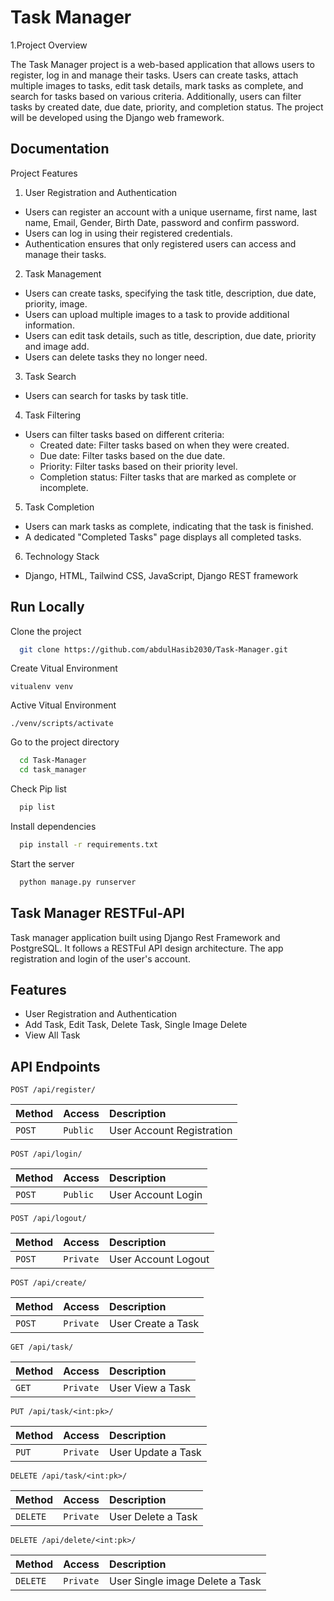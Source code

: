 
# Task Manager

1.Project Overview

The Task Manager project is a web-based application that allows users to register, log in and manage their tasks. Users can create tasks, attach multiple images to tasks, edit task details, mark tasks as complete, and search for tasks based on various criteria. Additionally, users can filter tasks by created date, due date, priority, and completion status. The project will be developed using the Django web framework.


## Documentation
Project Features

1.  User Registration and Authentication
* Users can register an account with a unique username, first name, last name, Email, Gender, Birth Date, password and confirm password.
* Users can log in using their registered credentials.
* Authentication ensures that only registered users can access and manage their tasks.
2. Task Management
*  Users can create tasks, specifying the task title, description, due date, priority, image.
* Users can upload multiple images to a task to provide additional information.
* Users can edit task details, such as title, description, due date, priority and image add.
* Users can delete tasks they no longer need.
3. Task Search
* Users can search for tasks by task title.
4. Task Filtering
* Users can filter tasks based on different criteria:
  * Created date: Filter tasks based on when they were created.
  * Due date: Filter tasks based on the due date.
  * Priority: Filter tasks based on their priority level.
  * Completion status: Filter tasks that are marked as complete or incomplete.
5. Task Completion
* Users can mark tasks as complete, indicating that the task is finished.
* A dedicated "Completed Tasks" page displays all completed tasks.
6. Technology Stack 
* Django, HTML, Tailwind CSS, JavaScript, Django REST framework




## Run Locally

Clone the project

```bash
  git clone https://github.com/abdulHasib2030/Task-Manager.git
```

Create Vitual Environment

```
vitualenv venv
```
Active Vitual Environment

```
./venv/scripts/activate
```

Go to the project directory

```bash
  cd Task-Manager 
  cd task_manager
```
Check Pip list
```bash
  pip list
```
Install dependencies

```bash
  pip install -r requirements.txt
```

Start the server

```bash
  python manage.py runserver
```
## Task Manager RESTFul-API
Task manager application built using Django Rest Framework and PostgreSQL. It follows a RESTFul API design architecture. The app registration and login of the user's account. 

## Features
* User Registration and Authentication
* Add Task, Edit Task, Delete Task, Single Image Delete
* ‍View All Task


## API Endpoints

```http
POST /api/register/
```

| Method | Access    | Description                | 
| :-------- | :------- | :------------------------- |
| `POST` | `Public` | User Account Registration |


```http
POST /api/login/
```

| Method | Access    | Description                       |
| :-------- | :------- | :-------------------------------- |
| `POST`      | `Public` | User Account Login |

```http
POST /api/logout/
```

| Method | Access    | Description                       |
| :-------- | :------- | :-------------------------------- |
| `POST`      | `Private` | User Account Logout |


```http
POST /api/create/
```

| Method | Access    | Description                       |
| :-------- | :------- | :-------------------------------- |
| `POST`      | `Private` | User Create a Task |



```http
GET /api/task/
```

| Method | Access    | Description                       |
| :-------- | :------- | :-------------------------------- |
| `GET`      | `Private` | User View a Task |


```http
PUT /api/task/<int:pk>/
```

| Method | Access    | Description                       |
| :-------- | :------- | :-------------------------------- |
| `PUT`      | `Private` | User Update a Task |


```http
DELETE /api/task/<int:pk>/
```

| Method | Access    | Description                       |
| :-------- | :------- | :-------------------------------- |
| `DELETE`      | `Private` | User Delete a Task |


```http
DELETE /api/delete/<int:pk>/
```

| Method | Access    | Description                       |
| :-------- | :------- | :-------------------------------- |
| `DELETE`      | `Private` | User Single image Delete a Task |




